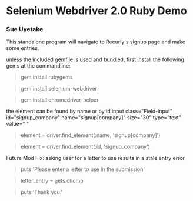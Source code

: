 # Selenium Webdriver 2.0 Ruby Demo
### Sue Uyetake
 
This standalone program will navigate to Recurly's
signup page and make some entries.

unless the included gemfile is used and bundled,
first install the following gems at the commandline:

> gem install rubygems

> gem install selenium-webdriver

> gem install chromedriver-helper





the element can be found by name or by id
input class="Field-input" id="signup_company" name="signup[company]" size="30" type="text" value=" "

> element = driver.find_element(:name, 'signup[company]')

> element = driver.find_element(:id, 'signup_company')

Future Mod Fix: asking user for a letter to use results in a stale entry error

> puts 'Please enter a letter to use in the submission'

> letter_entry = gets.chomp

> puts 'Thank you.'



